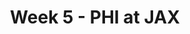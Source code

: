 ---
layout: game
title: Week 5 - PHI at JAX
season: 2002
game_id: 2002_05_PHI_JAX
away_team: PHI
home_team: JAX
---